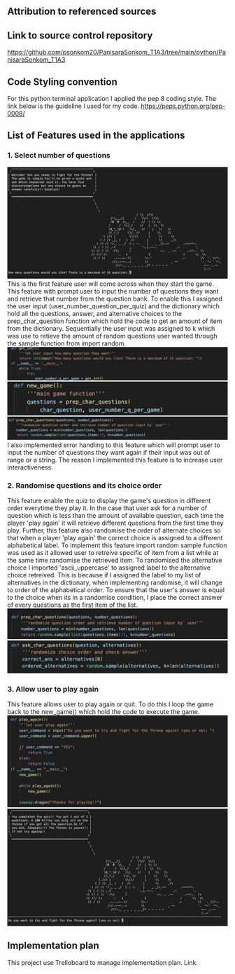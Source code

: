 ## Attribution to referenced sources

## Link to source control repository
https://github.com/psonkom20/PanisaraSonkom_T1A3/tree/main/python/PanisaraSonkom_T1A3
## Code Styling convention
For this python terminal application I applied the pep 8 coding style. The link below is the guideline I used for my code.
https://peps.python.org/pep-0008/

## List of Features used in the applications
### 1. Select number of questions
![Figure1-4](./Resources/fig1-1.png)
This is the first feature user will come across when they start the game. This feature with prompt user to input the number of questions they want and retrieve that number from the question bank. To enable this I assigned the user input (user_number_question_per_quiz) and the dictionary which hold all the questions, answer, and alternative choices to the prep_char_question function which hold the code to get an amount of item from the dictionary. Sequentially the user input was assigned to k which was use to retieve the amount of random questions user wanted through the sample function from import random.
![Figure1-1](./Resources/fig1-2.png)
![Figure1-2](./Resources/fig1-3.png)
![Figure1-3](./Resources/fig1-4.png)
I also implemented error handling to this feature which will prompt user to input the number of questions they want again if their input was out of range or a string. The reason I implemented this feature is to increase user interactiveness.
### 2. Randomise questions and its choice order
This feature enable the quiz to display the game's question in different order everytime they play it. In the case that user ask for a number of question which is less than the amount of available question, each time the player 'play again' it will retrieve different questions from the first time they play. Further, this feature also randomise the order of alternate choices so that when a player 'play again' the correct choice is assigned to a different alphabetical label. To implement this feature import random sample function was used as it allowed user to retreive specific of item from a list while at the same time randomise the retrieved item. To randomised the alternative choice I imported 'ascii_uppercase' to assigned label to the alternative choice retreived. This is because if I assigned the label to my list of alternatives in the dictionary, when implementing randomise, it will change to order of the alphabetical order. To ensure that the user's answer is equal to the choice when its in a randomise condition, I place the correct answer of every questions as the first item of the list.
![Figure2-1](./Resources/fig2-1.png)
![Figure2-2](./Resources/fig2-2.png)
### 3. Allow user to play again
This feature allows user to play again or quit. To do this I loop the game back to the new_game() which hold the code to execute the game.
![Figure3-1](./Resources/fig3-1.png)
![Figure3-2](./Resources/fig3-2.png)

## Implementation plan
This project use Trelloboard to manage implementation plan. Link:


